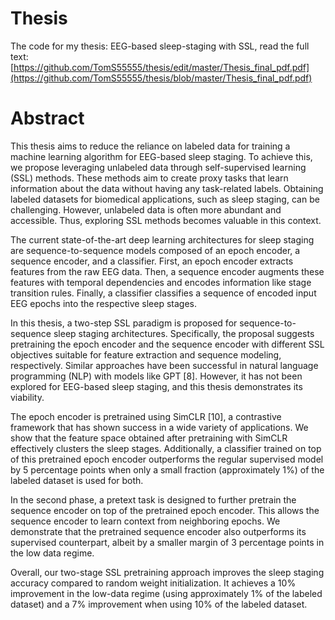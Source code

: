 # Thesis
The code for my thesis: EEG-based sleep-staging with SSL, read the full text: [https://github.com/TomS55555/thesis/edit/master/Thesis_final_pdf.pdf](https://github.com/TomS55555/thesis/blob/master/Thesis_final_pdf.pdf)

# Abstract
This thesis aims to reduce the reliance on labeled data for training a machine learning
algorithm for EEG-based sleep staging. To achieve this, we propose leveraging
unlabeled data through self-supervised learning (SSL) methods. These methods aim
to create proxy tasks that learn information about the data without having any
task-related labels. Obtaining labeled datasets for biomedical applications, such as
sleep staging, can be challenging. However, unlabeled data is often more abundant
and accessible. Thus, exploring SSL methods becomes valuable in this context.

The current state-of-the-art deep learning architectures for sleep staging are
sequence-to-sequence models composed of an epoch encoder, a sequence encoder, and
a classifier. First, an epoch encoder extracts features from the raw EEG data. Then,
a sequence encoder augments these features with temporal dependencies and encodes
information like stage transition rules. Finally, a classifier classifies a sequence of
encoded input EEG epochs into the respective sleep stages.

In this thesis, a two-step SSL paradigm is proposed for sequence-to-sequence sleep
staging architectures. Specifically, the proposal suggests pretraining the epoch encoder
and the sequence encoder with different SSL objectives suitable for feature extraction
and sequence modeling, respectively. Similar approaches have been successful in
natural language programming (NLP) with models like GPT [8]. However, it has not
been explored for EEG-based sleep staging, and this thesis demonstrates its viability.

The epoch encoder is pretrained using SimCLR [10], a contrastive framework
that has shown success in a wide variety of applications. We show that the feature
space obtained after pretraining with SimCLR effectively clusters the sleep stages.
Additionally, a classifier trained on top of this pretrained epoch encoder outperforms
the regular supervised model by 5 percentage points when only a small fraction
(approximately 1%) of the labeled dataset is used for both.

In the second phase, a pretext task is designed to further pretrain the sequence
encoder on top of the pretrained epoch encoder. This allows the sequence encoder to
learn context from neighboring epochs. We demonstrate that the pretrained sequence
encoder also outperforms its supervised counterpart, albeit by a smaller margin of 3
percentage points in the low data regime.

Overall, our two-stage SSL pretraining approach improves the sleep staging
accuracy compared to random weight initialization. It achieves a 10% improvement
in the low-data regime (using approximately 1% of the labeled dataset) and a 7%
improvement when using 10% of the labeled dataset.
